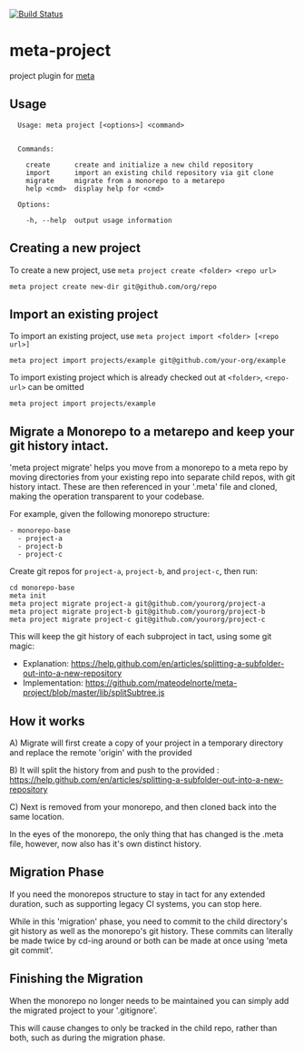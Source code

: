 [![Build Status](https://travis-ci.com/mateodelnorte/meta-project.svg?branch=master)](https://travis-ci.com/mateodelnorte/meta-project)

# meta-project

project plugin for [meta](https://github.com/mateodelnorte/meta)

## Usage

```
  Usage: meta project [<options>] <command>


  Commands:

    create      create and initialize a new child repository
    import      import an existing child repository via git clone
    migrate     migrate from a monorepo to a metarepo
    help <cmd>  display help for <cmd>

  Options:

    -h, --help  output usage information

```

## Creating a new project

To create a new project, use `meta project create <folder> <repo url>`

```
meta project create new-dir git@github.com/org/repo
```

## Import an existing project

To import an existing project, use `meta project import <folder> [<repo url>]`

```
meta project import projects/example git@github.com/your-org/example
```

To import existing project which is already checked out at `<folder>`, `<repo-url>` can be omitted

```
meta project import projects/example
```

## Migrate a Monorepo to a metarepo and keep your git history intact.

'meta project migrate' helps you move from a monorepo to a meta repo by moving directories from
your existing repo into separate child repos, with git history intact. These are then referenced in
your '.meta' file and cloned, making the operation transparent to your codebase.

For example, given the following monorepo structure:

```
- monorepo-base
  - project-a
  - project-b
  - project-c
```

Create git repos for `project-a`, `project-b`, and `project-c`, then run:

```
cd monorepo-base
meta init
meta project migrate project-a git@github.com/yourorg/project-a
meta project migrate project-b git@github.com/yourorg/project-b
meta project migrate project-c git@github.com/yourorg/project-c
```

This will keep the git history of each subproject in tact, using some git magic:

- Explanation: https://help.github.com/en/articles/splitting-a-subfolder-out-into-a-new-repository
- Implementation: https://github.com/mateodelnorte/meta-project/blob/master/lib/splitSubtree.js

## How it works

A) Migrate will first create a copy of your project in a temporary directory and replace the remote
'origin' with the provided <childRepoUrl>

B) It will split the history from <destFolder> and push to the provided <childRepo>:
https://help.github.com/en/articles/splitting-a-subfolder-out-into-a-new-repository

C) Next <destFolder> is removed from your monorepo, and then cloned back into the same location.

In the eyes of the monorepo, the only thing that has changed is the .meta file, however, <destFolder>
now also has it's own distinct history.

## Migration Phase

If you need the monorepos structure to stay in tact for any extended duration, such as supporting legacy CI
systems, you can stop here.

While in this 'migration' phase, you need to commit to the child directory's git history as well as the
monorepo's git history. These commits can literally be made twice by cd-ing around or both can be made
at once using 'meta git commit'.

## Finishing the Migration

When the monorepo no longer needs to be maintained you can simply add the migrated project to your '.gitignore'.

This will cause changes to only be tracked in the child repo, rather than both, such as during the migration phase.

